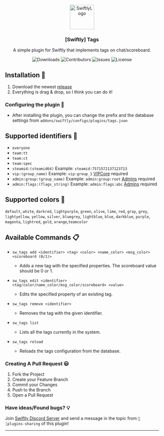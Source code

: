 <p align="center">
  <a href="https://github.com/swiftly-solution/weapon_restrictor">
    <img src="https://cdn.swiftlycs2.net/swiftly-logo.png" alt="SwiftlyLogo" width="80" height="80">
  </a>

  <h3 align="center">[Swiftly] Tags</h3>

  <p align="center">
    A simple plugin for Swiftly that implements tags on chat/scoreboard.
    <br/>
  </p>
</p>

<p align="center">
  <img src="https://img.shields.io/github/downloads/m3ntorsky/tags/total" alt="Downloads"> 
  <img src="https://img.shields.io/github/contributors/m3ntorsky/tags?color=dark-green" alt="Contributors">
  <img src="https://img.shields.io/github/issues/m3ntorsky/tags" alt="Issues">
  <img src="https://img.shields.io/github/license/m3ntorsky/tags" alt="License">
</p>



## Installation 👀
1. Download the newest [release](https://github.com/m3ntorsky/tags/releases)
2. Everything is drag & drop, so I think you can do it!

### Configuring the plugin 🧐
- After installing the plugin, you can change the prefix and the database settings from `addons/swiftly/configs/plugins/tags.json`

## Supported identifiers 🤝
 - `everyone`
 - `team:tt` 
 - `team:ct` 
 - `team:spec` 
 - `steamid:(steamid64)` Example: `steamid:7571572137123713`
 -  `vip:(group_name)` Example: `vip:group_1` [VIPCore](https://github.com/swiftly-solution/vip-core/releases) required
 -  `admin:group:(group_name)` Example: `admin:group:root` [Admins](https://github.com/swiftly-solution/admins/releases) required
 -  `admin:flags:(flags_string)` Example: `admin:flags:abc` [Admins](https://github.com/swiftly-solution/admins/releases) required

## Supported colors 🎨
`default`, `white`, `darkred`,  `lightpurple`, `green`, `olive`, `lime`, `red`, `gray`, `grey`, `lightyellow`, `yellow`, `silver`, `bluegrey`, `lightblue`, `blue`, `darkblue`, `purple`, `magenta`, `lightred`, `gold`, `orange`,`teamcolor`

## Available Commands  📋
- `sw_tags add <identifier> <tag> <color> <name_color> <msg_color> <scoreboard (0/1)>`
  - Adds a new tag with the specified properties. The scoreboard value should be 0 or 1.

- `sw_tags edit <identifier> <tag/color/name_color/msg_color/scoreboard> <value>`
  - Edits the specified property of an existing tag.

- `sw_tags remove <identifier>`
  - Removes the tag with the given identifier.

- `sw_tags list`
  - Lists all the tags currently in the system.

- `sw_tags reload`
  - Reloads the tags configuration from the database.


### Creating A Pull Request 😃

1. Fork the Project
2. Create your Feature Branch
3. Commit your Changes
4. Push to the Branch
5. Open a Pull Request

### Have ideas/Found bugs? 💡

Join [Swiftly Discord Server](https://swiftlycs2.net/discord) and send a message in the topic from `📕╎plugins-sharing` of this plugin!

---
